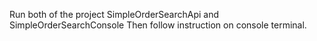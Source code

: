 Run both of the project SimpleOrderSearchApi and SimpleOrderSearchConsole
Then follow instruction on console terminal.